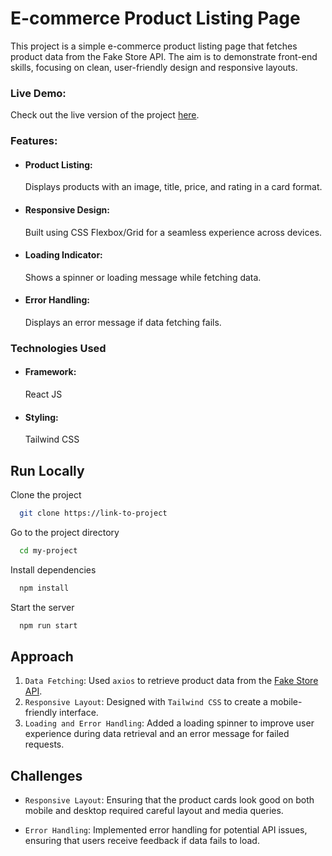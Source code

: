 # E-commerce Product Listing Page


This project is a simple e-commerce product listing page that fetches product data from the Fake Store API. The aim is to demonstrate front-end skills, focusing on clean, user-friendly design and responsive layouts.


### Live Demo: 
Check out the live version of the project [here](https://products-page-eosin.vercel.app/).

### Features:
- #### Product Listing:
    Displays products with an image, title, price, and rating in a  card format.
- #### Responsive Design: 
    Built using CSS Flexbox/Grid for a seamless experience across devices.
- #### Loading Indicator: 
    Shows a spinner or loading message while fetching data.
- #### Error Handling: 
    Displays an error message if data fetching fails.


### Technologies Used

- #### Framework: 
    React JS

- #### Styling: 
    Tailwind CSS


## Run Locally

Clone the project

```bash
  git clone https://link-to-project
```

Go to the project directory

```bash
  cd my-project
```

Install dependencies

```bash
  npm install
```

Start the server

```bash
  npm run start
```

## Approach

1. `Data Fetching`: Used `axios` to retrieve product data from the [Fake Store API](https://fakestoreapi.com/).
2. `Responsive Layout`: Designed with `Tailwind CSS` to create a mobile-friendly interface.
3. `Loading and Error Handling`: Added a loading spinner to improve user experience during data retrieval and an error message for failed requests.

## Challenges

+ `Responsive Layout`: Ensuring that the product cards look good on both mobile and desktop required careful layout and media queries.

+ `Error Handling`: Implemented error handling for potential API issues, ensuring that users receive feedback if data fails to load.

